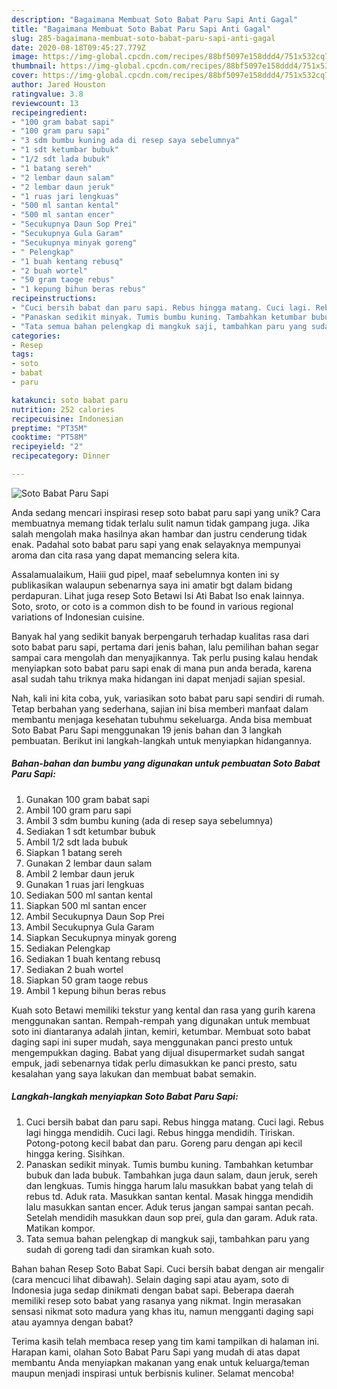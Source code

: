 ```yaml
---
description: "Bagaimana Membuat Soto Babat Paru Sapi Anti Gagal"
title: "Bagaimana Membuat Soto Babat Paru Sapi Anti Gagal"
slug: 285-bagaimana-membuat-soto-babat-paru-sapi-anti-gagal
date: 2020-08-18T09:45:27.779Z
image: https://img-global.cpcdn.com/recipes/88bf5097e158ddd4/751x532cq70/soto-babat-paru-sapi-foto-resep-utama.jpg
thumbnail: https://img-global.cpcdn.com/recipes/88bf5097e158ddd4/751x532cq70/soto-babat-paru-sapi-foto-resep-utama.jpg
cover: https://img-global.cpcdn.com/recipes/88bf5097e158ddd4/751x532cq70/soto-babat-paru-sapi-foto-resep-utama.jpg
author: Jared Houston
ratingvalue: 3.8
reviewcount: 13
recipeingredient:
- "100 gram babat sapi"
- "100 gram paru sapi"
- "3 sdm bumbu kuning ada di resep saya sebelumnya"
- "1 sdt ketumbar bubuk"
- "1/2 sdt lada bubuk"
- "1 batang sereh"
- "2 lembar daun salam"
- "2 lembar daun jeruk"
- "1 ruas jari lengkuas"
- "500 ml santan kental"
- "500 ml santan encer"
- "Secukupnya Daun Sop Prei"
- "Secukupnya Gula Garam"
- "Secukupnya minyak goreng"
- " Pelengkap"
- "1 buah kentang rebusq"
- "2 buah wortel"
- "50 gram taoge rebus"
- "1 kepung bihun beras rebus"
recipeinstructions:
- "Cuci bersih babat dan paru sapi. Rebus hingga matang. Cuci lagi. Rebus lagi hingga mendidih. Cuci lagi. Rebus hingga mendidih. Tiriskan. Potong-potong kecil babat dan paru. Goreng paru dengan api kecil hingga kering. Sisihkan."
- "Panaskan sedikit minyak. Tumis bumbu kuning. Tambahkan ketumbar bubuk dan lada bubuk. Tambahkan juga daun salam, daun jeruk, sereh dan lengkuas. Tumis hingga harum lalu masukkan babat yang telah di rebus td. Aduk rata. Masukkan santan kental. Masak hingga mendidih lalu masukkan santan encer. Aduk terus jangan sampai santan pecah. Setelah mendidih masukkan daun sop prei, gula dan garam. Aduk rata. Matikan kompor."
- "Tata semua bahan pelengkap di mangkuk saji, tambahkan paru yang sudah di goreng tadi dan siramkan kuah soto."
categories:
- Resep
tags:
- soto
- babat
- paru

katakunci: soto babat paru 
nutrition: 252 calories
recipecuisine: Indonesian
preptime: "PT35M"
cooktime: "PT58M"
recipeyield: "2"
recipecategory: Dinner

---
```



![Soto Babat Paru Sapi](https://img-global.cpcdn.com/recipes/88bf5097e158ddd4/751x532cq70/soto-babat-paru-sapi-foto-resep-utama.jpg)

Anda sedang mencari inspirasi resep soto babat paru sapi yang unik? Cara membuatnya memang tidak terlalu sulit namun tidak gampang juga. Jika salah mengolah maka hasilnya akan hambar dan justru cenderung tidak enak. Padahal soto babat paru sapi yang enak selayaknya mempunyai aroma dan cita rasa yang dapat memancing selera kita.

Assalamualaikum, Haiii gud pipel, maaf sebelumnya konten ini sy publikasikan walaupun sebenarnya saya ini amatir bgt dalam bidang perdapuran. Lihat juga resep Soto Betawi Isi Ati Babat Iso enak lainnya. Soto, sroto, or coto is a common dish to be found in various regional variations of Indonesian cuisine.

Banyak hal yang sedikit banyak berpengaruh terhadap kualitas rasa dari soto babat paru sapi, pertama dari jenis bahan, lalu pemilihan bahan segar sampai cara mengolah dan menyajikannya. Tak perlu pusing kalau hendak menyiapkan soto babat paru sapi enak di mana pun anda berada, karena asal sudah tahu triknya maka hidangan ini dapat menjadi sajian spesial.


Nah, kali ini kita coba, yuk, variasikan soto babat paru sapi sendiri di rumah. Tetap berbahan yang sederhana, sajian ini bisa memberi manfaat dalam membantu menjaga kesehatan tubuhmu sekeluarga. Anda bisa membuat Soto Babat Paru Sapi menggunakan 19 jenis bahan dan 3 langkah pembuatan. Berikut ini langkah-langkah untuk menyiapkan hidangannya.

<!--inarticleads1-->

##### Bahan-bahan dan bumbu yang digunakan untuk pembuatan Soto Babat Paru Sapi:

1. Gunakan 100 gram babat sapi
1. Ambil 100 gram paru sapi
1. Ambil 3 sdm bumbu kuning (ada di resep saya sebelumnya)
1. Sediakan 1 sdt ketumbar bubuk
1. Ambil 1/2 sdt lada bubuk
1. Siapkan 1 batang sereh
1. Gunakan 2 lembar daun salam
1. Ambil 2 lembar daun jeruk
1. Gunakan 1 ruas jari lengkuas
1. Sediakan 500 ml santan kental
1. Siapkan 500 ml santan encer
1. Ambil Secukupnya Daun Sop Prei
1. Ambil Secukupnya Gula Garam
1. Siapkan Secukupnya minyak goreng
1. Sediakan  Pelengkap
1. Sediakan 1 buah kentang rebusq
1. Sediakan 2 buah wortel
1. Siapkan 50 gram taoge rebus
1. Ambil 1 kepung bihun beras rebus


Kuah soto Betawi memiliki tekstur yang kental dan rasa yang gurih karena menggunakan santan. Rempah-rempah yang digunakan untuk membuat soto ini diantaranya adalah jintan, kemiri, ketumbar. Membuat soto babat daging sapi ini super mudah, saya menggunakan panci presto untuk mengempukkan daging. Babat yang dijual disupermarket sudah sangat empuk, jadi sebenarnya tidak perlu dimasukkan ke panci presto, satu kesalahan yang saya lakukan dan membuat babat semakin. 

<!--inarticleads2-->

##### Langkah-langkah menyiapkan Soto Babat Paru Sapi:

1. Cuci bersih babat dan paru sapi. Rebus hingga matang. Cuci lagi. Rebus lagi hingga mendidih. Cuci lagi. Rebus hingga mendidih. Tiriskan. Potong-potong kecil babat dan paru. Goreng paru dengan api kecil hingga kering. Sisihkan.
1. Panaskan sedikit minyak. Tumis bumbu kuning. Tambahkan ketumbar bubuk dan lada bubuk. Tambahkan juga daun salam, daun jeruk, sereh dan lengkuas. Tumis hingga harum lalu masukkan babat yang telah di rebus td. Aduk rata. Masukkan santan kental. Masak hingga mendidih lalu masukkan santan encer. Aduk terus jangan sampai santan pecah. Setelah mendidih masukkan daun sop prei, gula dan garam. Aduk rata. Matikan kompor.
1. Tata semua bahan pelengkap di mangkuk saji, tambahkan paru yang sudah di goreng tadi dan siramkan kuah soto.


Bahan bahan Resep Soto Babat Sapi. Cuci bersih babat dengan air mengalir (cara mencuci lihat dibawah). Selain daging sapi atau ayam, soto di Indonesia juga sedap dinikmati dengan babat sapi. Beberapa daerah memiliki resep soto babat yang rasanya yang nikmat. Ingin merasakan sensasi nikmat soto madura yang khas itu, namun mengganti daging sapi atau ayamnya dengan babat? 

Terima kasih telah membaca resep yang tim kami tampilkan di halaman ini. Harapan kami, olahan Soto Babat Paru Sapi yang mudah di atas dapat membantu Anda menyiapkan makanan yang enak untuk keluarga/teman maupun menjadi inspirasi untuk berbisnis kuliner. Selamat mencoba!
